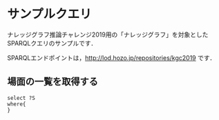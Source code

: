 # サンプルクエリ
ナレッジグラフ推論チャレンジ2019用の「ナレッジグラフ」を対象としたSPARQLクエリのサンプルです．  

SPARQLエンドポイントは，http://lod.hozo.jp/repositories/kgc2019 です．

## 場面の一覧を取得する
```
select ?S 
where{
}
```



